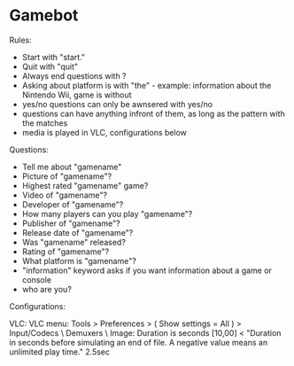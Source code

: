 # Gamebot

Rules:

- Start with "start."
- Quit with "quit"
- Always end questions with ?
- Asking about platform is with "the" - example: information about the Nintendo Wii, game is without
- yes/no questions can only be awnsered with yes/no
- questions can have anything infront of them, as long as the pattern with the <name> matches
- media is played in VLC, configurations below


Questions:

- Tell me about "gamename"
- Picture of "gamename"?
- Highest rated "gamename" game?
- Video of "gamename"?
- Developer of "gamename"?
- How many players can you play "gamename"?
- Publisher of "gamename"?
- Release date of "gamename"?
- Was "gamename" released?
- Rating of "gamename"?
- What platform is "gamename"?
- "information" keyword asks if you want information about a game or console
- who are you?


Configurations:

VLC:
VLC menu: Tools > Preferences > ( Show settings = All ) > Input/Codecs \ Demuxers \ Image: Duration is seconds [10,00] < "Duration in seconds before simulating an end of file. A negative value means an unlimited play time."  2.5sec
